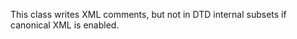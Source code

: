 This class writes XML <!-- ... --> comments, but not in DTD internal subsets if canonical XML is enabled.